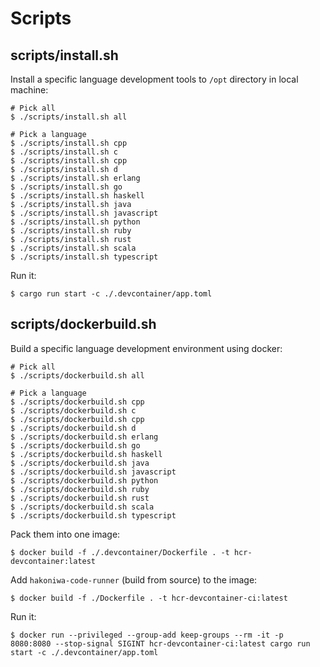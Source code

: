# Scripts

## scripts/install.sh

Install a specific language development tools to `/opt` directory in local machine:

```console
# Pick all
$ ./scripts/install.sh all

# Pick a language
$ ./scripts/install.sh cpp
$ ./scripts/install.sh c
$ ./scripts/install.sh cpp
$ ./scripts/install.sh d
$ ./scripts/install.sh erlang
$ ./scripts/install.sh go
$ ./scripts/install.sh haskell
$ ./scripts/install.sh java
$ ./scripts/install.sh javascript
$ ./scripts/install.sh python
$ ./scripts/install.sh ruby
$ ./scripts/install.sh rust
$ ./scripts/install.sh scala
$ ./scripts/install.sh typescript
```

Run it:

```console
$ cargo run start -c ./.devcontainer/app.toml
```

## scripts/dockerbuild.sh

Build a specific language development environment using docker:

```console
# Pick all
$ ./scripts/dockerbuild.sh all

# Pick a language
$ ./scripts/dockerbuild.sh cpp
$ ./scripts/dockerbuild.sh c
$ ./scripts/dockerbuild.sh cpp
$ ./scripts/dockerbuild.sh d
$ ./scripts/dockerbuild.sh erlang
$ ./scripts/dockerbuild.sh go
$ ./scripts/dockerbuild.sh haskell
$ ./scripts/dockerbuild.sh java
$ ./scripts/dockerbuild.sh javascript
$ ./scripts/dockerbuild.sh python
$ ./scripts/dockerbuild.sh ruby
$ ./scripts/dockerbuild.sh rust
$ ./scripts/dockerbuild.sh scala
$ ./scripts/dockerbuild.sh typescript
```

Pack them into one image:

```console
$ docker build -f ./.devcontainer/Dockerfile . -t hcr-devcontainer:latest
```

Add `hakoniwa-code-runner` (build from source) to the image:

```console
$ docker build -f ./Dockerfile . -t hcr-devcontainer-ci:latest
```

Run it:

```console
$ docker run --privileged --group-add keep-groups --rm -it -p 8080:8080 --stop-signal SIGINT hcr-devcontainer-ci:latest cargo run start -c ./.devcontainer/app.toml
```
